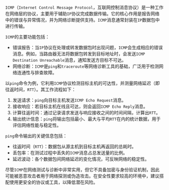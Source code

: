 `ICMP`（`Internet Control Message Protocol`，互联网控制消息协议）是一种工作在网络层的协议，主要用于辅助`IP`协议完成数据传输。它的核心作用是报告网络中的错误与异常情况，并为网络诊断提供支持。`ICMP`消息通常封装在`IP`数据包中进行传输。

`ICMP`的主要功能包括：

- 错误报告：当`IP`协议在处理或转发数据包时出现问题，`ICMP`会生成相应的错误消息。例如，当路由器无法将数据包转发到目标地址时，会发送`ICMP Destination Unreachable`消息，通知发送方目标不可达。
- 网络诊断：`ICMP`是`ping`和`traceroute`等网络诊断工具的基础，广泛用于检测网络连通性与排查故障。

以`ping`命令为例，它利用`ICMP`协议检测目标主机的可达性，并测量网络延迟（即往返时间，`RTT`）。其工作流程如下：

1. 发送请求：`ping`向目标主机发送`ICMP Echo Request`消息。
2. 接收响应：若目标主机在线且可达，则会返回`ICMP Echo Reply`消息。
3. 计算往返时间：通过记录请求发送与响应接收之间的时间间隔，计算出`RTT`。
4. 输出统计信息：`ping`将输出包括最小、最大与平均`RTT`在内的统计数据，用于评估网络性能与稳定性。

`ping`命令输出的关键信息包括：

- 往返时间（`RTT`）：数据包从源主机到目标主机再返回的总耗时。
- 丢包率：在测试过程中丢失的`ICMP`消息占总发送量的比例。
- 延迟波动：各个数据包间网络延迟的变化情况，可反映网络的稳定性。

尽管`ICMP`在网络测试与诊断中非常实用，但它不具备加密与身份验证机制，因此可能被恶意攻击者用于网络探测或伪造攻击。在安全性要求较高的环境中，建议搭配使用更安全的协议或工具，以降低潜在风险。
